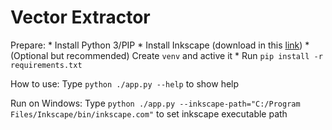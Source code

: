 Vector Extractor
================

Prepare:
    * Install Python 3/PIP
    * Install Inkscape (download in this [link](https://inkscape.org/release))
    * (Optional but recommended) Create `venv` and active it 
    * Run `pip install -r requirements.txt`

How to use:
Type `python ./app.py --help` to show help

Run on Windows:
Type `python ./app.py --inkscape-path="C:/Program Files/Inkscape/bin/inkscape.com"` to set inkscape executable path
